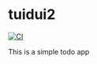 # tuidui2

[![CI](https://github.com//tuidui2/workflows/CI/badge.svg)](https://github.com/ProHaller/tuidui2/actions)

This is a simple todo app
